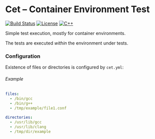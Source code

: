 # Cet – Container Environment Test

[![Build Status](https://travis-ci.com/offa/cet.svg?branch=master)](https://travis-ci.com/offa/cet)
[![License](https://img.shields.io/badge/license-GPLv3-yellow.svg)](LICENSE)
[![C++](https://img.shields.io/badge/c++-17-green.svg)]()

Simple test execution, mostly for container environments.

The tests are executed *within* the environment under tests.


### Configuration

Existence of files or directories is configured by `cet.yml`:

###### Example

```yml
files:
  - /bin/gcc
  - /bin/g++
  - /tmp/example/file1.conf

directories:
  - /usr/lib/gcc
  - /usr/lib/clang
  - /tmp/dir/example
```
